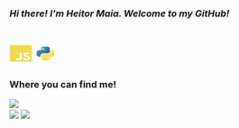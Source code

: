 ### *Hi there! I'm Heitor Maia. Welcome to my GitHub!*

##

<div style="display: inline_block"><br>
  <img align="center" alt="S-Js" height="30" width="40" src="https://raw.githubusercontent.com/devicons/devicon/master/icons/javascript/javascript-plain.svg">
  <img align="center" alt="S-Python" height="30" width="40" src="https://raw.githubusercontent.com/devicons/devicon/master/icons/python/python-original.svg">

</div>

##

### Where you can find me!
 
<div> 
  
  <a href="https://instagram.com/heitor maia" target="_blank"><img src="https://img.shields.io/badge/-Instagram-%23E4405F?style=for-the-badge&logo=instagram&logoColor=white" target="_blank"></a> 	
 <a href="https://discord.gg/Pivididi1234" target="_blank"><img src="https://img.shields.io/badge/Discord-7289DA?style=for-the-badge&logo=discord&logoColor=white" target="_blank"></a> 
  <a href = "mailto:heitormaiamenin@gmail.com"><img src="https://img.shields.io/badge/-Gmail-%23333?style=for-the-badge&logo=gmail&logoColor=white" target="_blank"></a>

  
</div>
